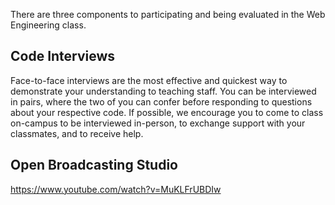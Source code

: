There are three components to participating and being evaluated in the Web Engineering class.

## Code Interviews
Face-to-face interviews are the most effective and quickest way to demonstrate your understanding to teaching staff. You can be interviewed in pairs, where the two of you can confer before responding to questions about your respective code. If possible, we encourage you to come to class on-campus to be interviewed in-person, to exchange support with your classmates, and to receive help.

## Open Broadcasting Studio
https://www.youtube.com/watch?v=MuKLFrUBDIw